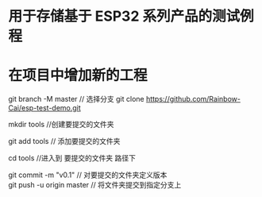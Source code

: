 # 用于存储基于 ESP32 系列产品的测试例程



# 在项目中增加新的工程





 git branch -M master                          // 选择分支
git clone  https://github.com/Rainbow-Cai/esp-test-demo.git

mkdir tools                  //创建要提交的文件夹

git add tools                          // 添加要提交的文件夹

cd tools                                 //进入到 要提交的文件夹 路径下

git commit -m "v0.1"               // 对要提交的文件夹定义版本    
git push -u origin master             // 将文件夹提交到指定分支上